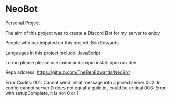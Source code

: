 # NeoBot
Personal Project

The aim of this project was to create a Discord Bot for my server to enjoy

People who participated on this project:
Ben Edwards

Languages in this project include:
JavaScript

To run please please use commands:
npm install
npm run dev

Repo address: https://github.com/TheBenEdwards/NeoBot

Error Codes:
001: Cannot send initial message into a joined server
002: In config cannot serverID does not equal a guild.id, could be critical
003: Error with setupComplete, it is not 0 or 1
